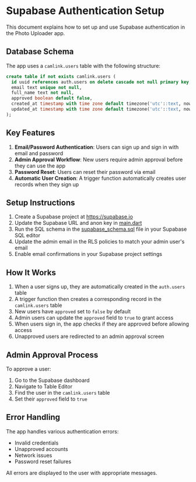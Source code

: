 # Supabase Authentication Setup

This document explains how to set up and use Supabase authentication in the Photo Uploader app.

## Database Schema

The app uses a `camlink.users` table with the following structure:

```sql
create table if not exists camlink.users (
  id uuid references auth.users on delete cascade not null primary key,
  email text unique not null,
  full_name text not null,
  approved boolean default false,
  created_at timestamp with time zone default timezone('utc'::text, now()) not null,
  updated_at timestamp with time zone default timezone('utc'::text, now())
);
```

## Key Features

1. **Email/Password Authentication**: Users can sign up and sign in with email and password
2. **Admin Approval Workflow**: New users require admin approval before they can use the app
3. **Password Reset**: Users can reset their password via email
4. **Automatic User Creation**: A trigger function automatically creates user records when they sign up

## Setup Instructions

1. Create a Supabase project at https://supabase.io
2. Update the Supabase URL and anon key in [main.dart](file:///e:/code/Flutter/photo_uploader/lib/main.dart)
3. Run the SQL schema in the [supabase_schema.sql](file:///e:/code/Flutter/photo_uploader/supabase_schema.sql) file in your Supabase SQL editor
4. Update the admin email in the RLS policies to match your admin user's email
5. Enable email confirmations in your Supabase project settings

## How It Works

1. When a user signs up, they are automatically created in the `auth.users` table
2. A trigger function then creates a corresponding record in the `camlink.users` table
3. New users have `approved` set to `false` by default
4. Admin users can update the `approved` field to `true` to grant access
5. When users sign in, the app checks if they are approved before allowing access
6. Unapproved users are redirected to an admin approval screen

## Admin Approval Process

To approve a user:
1. Go to the Supabase dashboard
2. Navigate to Table Editor
3. Find the user in the `camlink.users` table
4. Set their `approved` field to `true`

## Error Handling

The app handles various authentication errors:
- Invalid credentials
- Unapproved accounts
- Network issues
- Password reset failures

All errors are displayed to the user with appropriate messages.